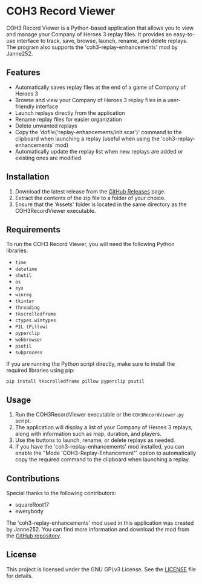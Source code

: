# COH3 Record Viewer

COH3 Record Viewer is a Python-based application that allows you to view and manage your Company of Heroes 3 replay files. It provides an easy-to-use interface to track, save, browse, launch, rename, and delete replays. The program also supports the 'coh3-replay-enhancements' mod by Janne252.

## Features

- Automatically saves replay files at the end of a game of Company of Heroes 3
- Browse and view your Company of Heroes 3 replay files in a user-friendly interface
- Launch replays directly from the application
- Rename replay files for easier organization
- Delete unwanted replays
- Copy the 'dofile('replay-enhancements/init.scar')' command to the clipboard when launching a replay (useful when using the 'coh3-replay-enhancements' mod)
- Automatically update the replay list when new replays are added or existing ones are modified

## Installation

1. Download the latest release from the [GitHub Releases](https://github.com/Maxinova/COH3-Record-Viewer/releases) page.
2. Extract the contents of the zip file to a folder of your choice.
3. Ensure that the 'Assets' folder is located in the same directory as the COH3RecordViewer executable.

## Requirements

To run the COH3 Record Viewer, you will need the following Python libraries:

- `time`
- `datetime`
- `shutil`
- `os`
- `sys`
- `winreg`
- `tkinter`
- `threading`
- `tkscrolledframe`
- `ctypes.wintypes`
- `PIL (Pillow)`
- `pyperclip`
- `webbrowser`
- `psutil`
- `subprocess`

If you are running the Python script directly, make sure to install the required libraries using pip:

```
pip install tkscrolledframe pillow pyperclip psutil
```

## Usage

1. Run the COH3RecordViewer executable or the `COH3RecordViewer.py` script.
2. The application will display a list of your Company of Heroes 3 replays, along with information such as map, duration, and players.
3. Use the buttons to launch, rename, or delete replays as needed.
4. If you have the 'coh3-replay-enhancements' mod installed, you can enable the "Mode 'COH3-Replay-Enhancement'" option to automatically copy the required command to the clipboard when launching a replay.

## Contributions

Special thanks to the following contributors:

- squareRoot17
- ewerybody

The 'coh3-replay-enhancements' mod used in this application was created by Janne252. You can find more information and download the mod from the [GitHub repository](https://github.com/Janne252/coh3-replay-enhancements).

## License

This project is licensed under the GNU GPLv3 License. See the [LICENSE](LICENSE.md) file for details.
